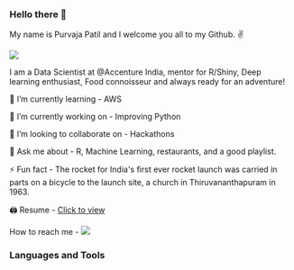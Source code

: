 ### Hello there 👋

My name is Purvaja Patil and I welcome you all to my Github. ✌️

![](https://komarev.com/ghpvc/?username=purvajapatil&color=blueviolet&style=plastic)

I am a Data Scientist at @Accenture India, mentor for R/Shiny, Deep learning enthusiast, Food connoisseur and always ready for an adventure!

🌱 I’m currently learning - AWS 

🔭 I’m currently working on - Improving Python

👯 I’m looking to collaborate on - Hackathons

💬 Ask me about - R, Machine Learning, restaurants, and a good playlist.

⚡️ Fun fact - The rocket for India's first ever rocket launch was carried in parts on a bicycle to the launch site, a church in Thiruvananthapuram in 1963.

🖨 Resume - [Click to view](https://drive.google.com/file/d/1O3O4hIQiaoHdxGIF0MyWG9nv46_tzHsu/view?usp=sharing)

How to reach me - 
[![](https://img.shields.io/badge/LinkedIn-0077B5?style=for-the-badge&logo=linkedin&logoColor=white)](https://www.linkedin.com/in/purvajapatil/)

### Languages and Tools
